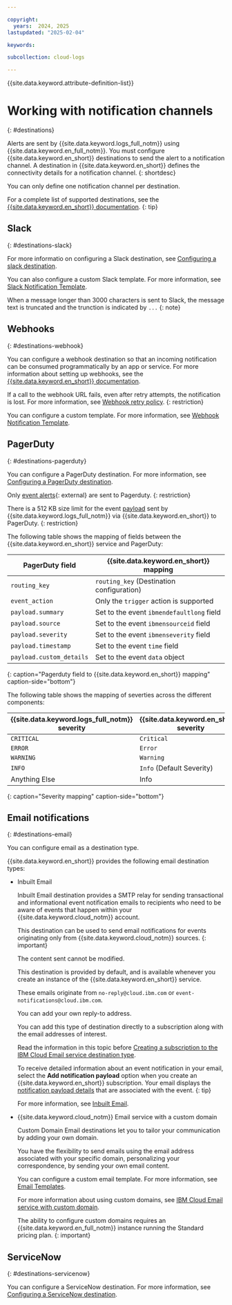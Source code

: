 ```yaml
---

copyright:
  years:  2024, 2025
lastupdated: "2025-02-04"

keywords:

subcollection: cloud-logs

---
```


{{site.data.keyword.attribute-definition-list}}

# Working with notification channels
{: #destinations}

Alerts are sent by {{site.data.keyword.logs_full_notm}} using {{site.data.keyword.en_full_notm}}. You must configure {{site.data.keyword.en_short}} destinations to send the alert to a notification channel. A destination in {{site.data.keyword.en_short}} defines the connectivity details for a notification channel.
{: shortdesc}

You can only define one notification channel per destination.

For a complete list of supported destinations, see the [{{site.data.keyword.en_short}} documentation](/docs/event-notifications?topic=event-notifications-en-destination).
{: tip}

## Slack
{: #destinations-slack}

For more informatio on configuring a Slack destination, see [Configuring a slack destination](/docs/event-notifications?topic=event-notifications-en-destinations-slack).

You can also configure a custom Slack template. For more information, see [Slack Notification Template](/docs/event-notifications?topic=event-notifications-en-slack-notification-template).

When a message longer than 3000 characters is sent to Slack, the message text is truncated and the trunction is indicated by `...`
{: note}

## Webhooks
{: #destinations-webhook}

You can configure a webhook destination so that an incoming notification can be consumed programmatically by an app or service. For more information about setting up webhooks, see the [{{site.data.keyword.en_short}} documentation](/docs/event-notifications?topic=event-notifications-en-destinations-webhook).

If a call to the webhook URL fails, even after retry attempts, the notification is lost. For more information, see [Webhook retry policy](/docs/event-notifications?topic=event-notifications-en-destinations-webhook#en-webhook-retry).
{: restriction}

You can configure a custom template. For more information, see [Webhook Notification Template](/docs/event-notifications?topic=event-notifications-en-webhook-notifications-template).


## PagerDuty
{: #destinations-pagerduty}

You can configure a PagerDuty destination. For more information, see [Configuring a PagerDuty destination](/docs/event-notifications?topic=event-notifications-en-destinations-pagerduty).

Only [event alerts](https://developer.pagerduty.com/docs/send-alert-event){: external} are sent to Pagerduty.
{: restriction}

There is a 512 KB size limit for the event [payload](/docs/cloud-logs?topic=cloud-logs-event-payload&interface=ui) sent by {{site.data.keyword.logs_full_notm}} via {{site.data.keyword.en_short}} to PagerDuty.
{: restriction}

The following table shows the mapping of fields between the {{site.data.keyword.en_short}} service and PagerDuty:

| PagerDuty field | {{site.data.keyword.en_short}} mapping |
|-----------------|----------------------------------------|
| `routing_key`   | `routing_key`  (Destination configuration)   |
| `event_action`  | Only the `trigger` action is supported |
| `payload.summary` | Set to the event `ibmendefaultlong` field |
| `payload.source` | Set to the event `ibmensourceid` field |
| `payload.severity` | Set to the event `ibmenseverity` field  |
| `payload.timestamp` | Set to the event `time` field |
| `payload.custom_details` | Set to the event `data` object |
{: caption="Pagerduty field to {{site.data.keyword.en_short}} mapping" caption-side="bottom"}

The following table shows the mapping of severties across the different components:

| {{site.data.keyword.logs_full_notm}} severity | {{site.data.keyword.en_short}} severity | PagerDuty severity |
|---------------------------------------|-----------------------------------------|--------------------|
| `CRITICAL`                            | `Critical`                              | `critical`         |
| `ERROR`                               | `Error`                                 | `error`            |
| `WARNING`                             | `Warning`                               | `warning`          |
| `INFO`                                | `Info`   (Default Severity)             | `info`             |
| Anything Else | Info | |
{: caption="Severity mapping" caption-side="bottom"}


## Email notifications
{: #destinations-email}

You can configure email as a destination type.

{{site.data.keyword.en_short}} provides the following email destination types:

- Inbuilt Email

   Inbuilt Email destination provides a SMTP relay for sending transactional and informational event notification emails to recipients who need to be aware of events that happen within your {{site.data.keyword.cloud_notm}} account.

   This destination can be used to send email notifications for events originating only from {{site.data.keyword.cloud_notm}} sources.
   {: important}

   The content sent cannot be modified.

   This destination is provided by default, and is available whenever you create an instance of the {{site.data.keyword.en_short}} service.

   These emails originate from `no-reply@cloud.ibm.com` or `event-notifications@cloud.ibm.com`.

   You can add your own reply-to address.

   You can add this type of destination directly to a subscription along with the email addresses of interest.

   Read the information in this topic before [Creating a subscription to the IBM Cloud Email service destination type](/docs/event-notifications?topic=event-notifications-en-create-en-subscription#en-Email-destination).

   To receive detailed information about an event notification in your email, select the **Add notification payload** option when you create an {{site.data.keyword.en_short}} subscription. Your email displays the [notification payload details](/docs/cloud-logs?topic=cloud-logs-event-payload) that are associated with the event.
    {: tip}

   For more information, see [Inbuilt Email](/docs/event-notifications?topic=event-notifications-en-destination-email-destination-default).

- {{site.data.keyword.cloud_notm}} Email service with a custom domain

   Custom Domain Email destinations let you to tailor your communication by adding your own domain.

   You have the flexibility to send emails using the email address associated with your specific domain, personalizing your correspondence, by sending your own email content.

   You can configure a custom email template. For more information, see [Email Templates](/docs/event-notifications?topic=event-notifications-en-email-templates).

   For more information about using custom domains, see [IBM Cloud Email service with custom domain](/docs/event-notifications?topic=event-notifications-en-destinations-custom-email).

   The ability to configure custom domains requires an {{site.data.keyword.en_full_notm}} instance running the Standard pricing plan.
   {: important}

## ServiceNow
{: #destinations-servicenow}

You can configure a ServiceNow destination. For more information, see [Configuring a ServiceNow destination](/docs/event-notifications?topic=event-notifications-en-destinations-servicenow).
